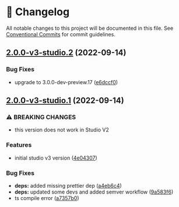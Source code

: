 <!-- markdownlint-disable --><!-- textlint-disable -->

# 📓 Changelog

All notable changes to this project will be documented in this file. See
[Conventional Commits](https://conventionalcommits.org) for commit guidelines.

## [2.0.0-v3-studio.2](https://github.com/sanity-io/sanity-plugin-content-calendar/compare/v2.0.0-v3-studio.1...v2.0.0-v3-studio.2) (2022-09-14)

### Bug Fixes

- upgrade to 3.0.0-dev-preview.17 ([e6dccf0](https://github.com/sanity-io/sanity-plugin-content-calendar/commit/e6dccf094c0cd9eabe8c71df0a5b772c5b0b703f))

## [2.0.0-v3-studio.1](https://github.com/sanity-io/sanity-plugin-content-calendar/compare/v1.2.5...v2.0.0-v3-studio.1) (2022-09-14)

### ⚠ BREAKING CHANGES

- this version does not work in Studio V2

### Features

- initial studio v3 version ([4e04307](https://github.com/sanity-io/sanity-plugin-content-calendar/commit/4e0430778f812f7536919dc218b4e5f2a78db37d))

### Bug Fixes

- **deps:** added missing prettier dep ([a4eb6c4](https://github.com/sanity-io/sanity-plugin-content-calendar/commit/a4eb6c4c8984917e2df10ca244ef3d0c831e8e9a))
- **deps:** updated some devs and added semver workflow ([9a583f6](https://github.com/sanity-io/sanity-plugin-content-calendar/commit/9a583f684f916742306fd3c86b9e64da3630d61c))
- ts compile error ([a7357b0](https://github.com/sanity-io/sanity-plugin-content-calendar/commit/a7357b06a72047637adfb93f3d9e3b23fbb17dff))
